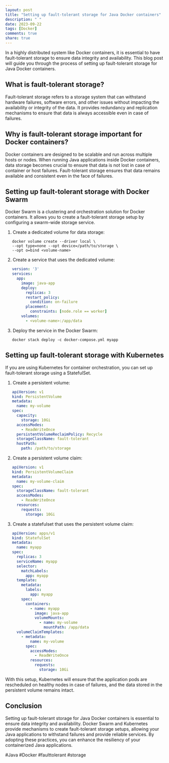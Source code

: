 ```yaml
---
layout: post
title: "Setting up fault-tolerant storage for Java Docker containers"
description: " "
date: 2023-09-22
tags: [Docker]
comments: true
share: true
---
```


In a highly distributed system like Docker containers, it is essential to have fault-tolerant storage to ensure data integrity and availability. This blog post will guide you through the process of setting up fault-tolerant storage for Java Docker containers.

## What is fault-tolerant storage?

Fault-tolerant storage refers to a storage system that can withstand hardware failures, software errors, and other issues without impacting the availability or integrity of the data. It provides redundancy and replication mechanisms to ensure that data is always accessible even in case of failures.

## Why is fault-tolerant storage important for Docker containers?

Docker containers are designed to be scalable and run across multiple hosts or nodes. When running Java applications inside Docker containers, data storage becomes crucial to ensure that data is not lost in case of container or host failures. Fault-tolerant storage ensures that data remains available and consistent even in the face of failures.

## Setting up fault-tolerant storage with Docker Swarm

Docker Swarm is a clustering and orchestration solution for Docker containers. It allows you to create a fault-tolerant storage setup by configuring a swarm-wide storage service.

1. Create a dedicated volume for data storage: 
```
   docker volume create --driver local \
   --opt type=none --opt device=/path/to/storage \
   --opt o=bind <volume-name>
```

2. Create a service that uses the dedicated volume:
```yaml
   version: '3'
   services:
     app:
       image: java-app
       deploy:
         replicas: 3
         restart_policy:
           condition: on-failure
         placement:
           constraints: [node.role == worker]
       volumes:
         - <volume-name>:/app/data
```

3. Deploy the service in the Docker Swarm:
```
   docker stack deploy -c docker-compose.yml myapp
```

## Setting up fault-tolerant storage with Kubernetes

If you are using Kubernetes for container orchestration, you can set up fault-tolerant storage using a StatefulSet.

1. Create a persistent volume:
```yaml
   apiVersion: v1
   kind: PersistentVolume
   metadata:
     name: my-volume
   spec:
     capacity:
       storage: 10Gi
     accessModes:
       - ReadWriteOnce
     persistentVolumeReclaimPolicy: Recycle
     storageClassName: fault-tolerant
     hostPath:
       path: /path/to/storage
```

2. Create a persistent volume claim:
```yaml
   apiVersion: v1
   kind: PersistentVolumeClaim
   metadata:
     name: my-volume-claim
   spec:
     storageClassName: fault-tolerant
     accessModes:
       - ReadWriteOnce
     resources:
       requests:
         storage: 10Gi
```

3. Create a statefulset that uses the persistent volume claim:
```yaml
   apiVersion: apps/v1
   kind: StatefulSet
   metadata:
     name: myapp
   spec:
     replicas: 3
     serviceName: myapp
     selector:
       matchLabels:
         app: myapp
     template:
       metadata:
         labels:
           app: myapp
       spec:
         containers:
           - name: myapp
             image: java-app
             volumeMounts:
               - name: my-volume
                 mountPath: /app/data
     volumeClaimTemplates:
       - metadata:
           name: my-volume
         spec:
           accessModes:
             - ReadWriteOnce
           resources:
             requests:
               storage: 10Gi
```

With this setup, Kubernetes will ensure that the application pods are rescheduled on healthy nodes in case of failures, and the data stored in the persistent volume remains intact.

## Conclusion

Setting up fault-tolerant storage for Java Docker containers is essential to ensure data integrity and availability. Docker Swarm and Kubernetes provide mechanisms to create fault-tolerant storage setups, allowing your Java applications to withstand failures and provide reliable services. By adopting these practices, you can enhance the resiliency of your containerized Java applications.

#Java #Docker #faulttolerant #storage